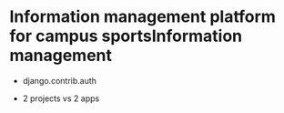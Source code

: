 Information management platform for campus sportsInformation management
=======================================================================

* django.contrib.auth 

* 2 projects vs 2 apps